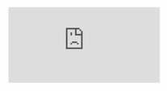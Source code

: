 ![Image alt](https://github.com/Atchayamangai/HR_Employee_Distribution_Report/blob/1a93f86da221e1b3f404bed0ea0935dd6c72cfa5/HR%20Employee%20Report.pdf)
